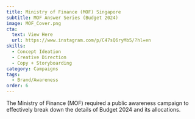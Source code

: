 ```yaml
---
title: Ministry of Finance (MOF) Singapore
subtitle: MOF Answer Series (Budget 2024)
image: MOF_Cover.png
cta:
  text: View Here
  url: https://www.instagram.com/p/C47sQ6ryMb5/?hl=en
skills:
  - Concept Ideation
  - Creative Direction
  - Copy + Storyboarding
category: Campaigns
tags:
  - Brand/Awareness
order: 6
---
```


The Ministry of Finance (MOF) required a public awareness campaign to effectively break down the details of Budget 2024 and its allocations.
